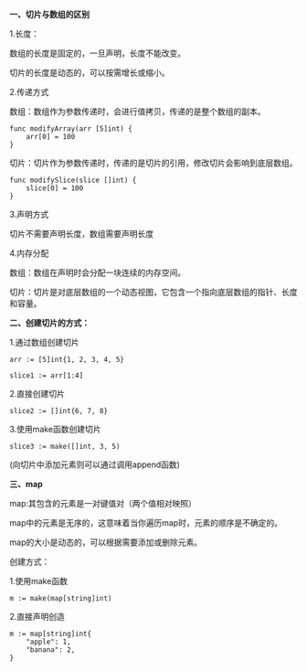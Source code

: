 **一、切片与数组的区别**

1.长度：

数组的长度是固定的，一旦声明，长度不能改变。

切片的长度是动态的，可以按需增长或缩小。

2.传递方式

数组：数组作为参数传递时，会进行值拷贝，传递的是整个数组的副本。

```
func modifyArray(arr [5]int) {
    arr[0] = 100
}
```

切片：切片作为参数传递时，传递的是切片的引用，修改切片会影响到底层数组。

```
func modifySlice(slice []int) {
    slice[0] = 100
}
```

3.声明方式

切片不需要声明长度，数组需要声明长度

4.内存分配

数组：数组在声明时会分配一块连续的内存空间。

切片：切片是对底层数组的一个动态视图，它包含一个指向底层数组的指针、长度和容量。

**二、创建切片的方式：**

1.通过数组创建切片

`arr := [5]int{1, 2, 3, 4, 5}` 

`slice1 := arr[1:4]`

2.直接创建切片

`slice2 := []int{6, 7, 8}`

3.使用make函数创建切片

`slice3 := make([]int, 3, 5)`

(向切片中添加元素则可以通过调用append函数)

**三、map**

map:其包含的元素是一对键值对（两个值相对映照）

map中的元素是无序的，这意味着当你遍历map时，元素的顺序是不确定的。

map的大小是动态的，可以根据需要添加或删除元素。

创建方式：

1.使用make函数

`m := make(map[string]int)`

2.直接声明创造

```
m := map[string]int{
    "apple": 1,
    "banana": 2,
}
```